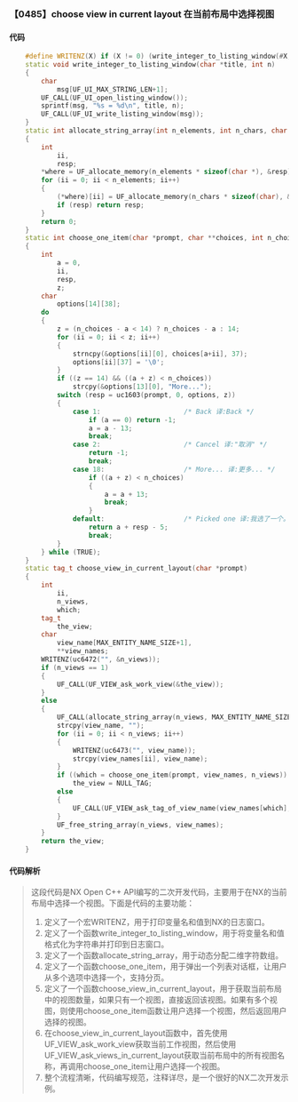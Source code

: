 ### 【0485】choose view in current layout 在当前布局中选择视图

#### 代码

```cpp
    #define WRITENZ(X) if (X != 0) (write_integer_to_listing_window(#X, X))  
    static void write_integer_to_listing_window(char *title, int n)  
    {  
        char  
            msg[UF_UI_MAX_STRING_LEN+1];  
        UF_CALL(UF_UI_open_listing_window());  
        sprintf(msg, "%s = %d\n", title, n);  
        UF_CALL(UF_UI_write_listing_window(msg));  
    }  
    static int allocate_string_array(int n_elements, int n_chars, char ***where)  
    {  
        int  
            ii,  
            resp;  
        *where = UF_allocate_memory(n_elements * sizeof(char *), &resp);  
        for (ii = 0; ii < n_elements; ii++)  
        {  
            (*where)[ii] = UF_allocate_memory(n_chars * sizeof(char), &resp);  
            if (resp) return resp;  
        }  
        return 0;  
    }  
    static int choose_one_item(char *prompt, char **choices, int n_choices)  
    {  
        int  
            a = 0,  
            ii,  
            resp,  
            z;  
        char  
            options[14][38];  
        do  
        {  
            z = (n_choices - a < 14) ? n_choices - a : 14;  
            for (ii = 0; ii < z; ii++)  
            {  
                strncpy(&options[ii][0], choices[a+ii], 37);  
                options[ii][37] = '\0';  
            }  
            if ((z == 14) && ((a + z) < n_choices))  
                strcpy(&options[13][0], "More...");  
            switch (resp = uc1603(prompt, 0, options, z))  
            {  
                case 1:                     /* Back 译:Back */  
                    if (a == 0) return -1;  
                    a = a - 13;  
                    break;  
                case 2:                     /* Cancel 译:"取消" */  
                    return -1;  
                    break;  
                case 18:                    /* More... 译:更多... */  
                    if ((a + z) < n_choices)  
                    {  
                        a = a + 13;  
                        break;  
                    }  
                default:                    /* Picked one 译:我选了一个。 */  
                    return a + resp - 5;  
                    break;  
            }  
        } while (TRUE);  
    }  
    static tag_t choose_view_in_current_layout(char *prompt)  
    {  
        int  
            ii,  
            n_views,  
            which;  
        tag_t  
            the_view;  
        char  
            view_name[MAX_ENTITY_NAME_SIZE+1],  
            **view_names;  
        WRITENZ(uc6472("", &n_views));  
        if (n_views == 1)  
        {  
            UF_CALL(UF_VIEW_ask_work_view(&the_view));  
        }  
        else  
        {  
            UF_CALL(allocate_string_array(n_views, MAX_ENTITY_NAME_SIZE+1, &view_names));  
            strcpy(view_name, "");  
            for (ii = 0; ii < n_views; ii++)  
            {  
                WRITENZ(uc6473("", view_name));  
                strcpy(view_names[ii], view_name);  
            }  
            if ((which = choose_one_item(prompt, view_names, n_views)) == -1)  
                the_view = NULL_TAG;  
            else  
            {  
                UF_CALL(UF_VIEW_ask_tag_of_view_name(view_names[which], &the_view));  
            }  
            UF_free_string_array(n_views, view_names);  
        }  
        return the_view;  
    }

```

#### 代码解析

> 这段代码是NX Open C++ API编写的二次开发代码，主要用于在NX的当前布局中选择一个视图。下面是代码的主要功能：
>
> 1. 定义了一个宏WRITENZ，用于打印变量名和值到NX的日志窗口。
> 2. 定义了一个函数write_integer_to_listing_window，用于将变量名和值格式化为字符串并打印到日志窗口。
> 3. 定义了一个函数allocate_string_array，用于动态分配二维字符数组。
> 4. 定义了一个函数choose_one_item，用于弹出一个列表对话框，让用户从多个选项中选择一个，支持分页。
> 5. 定义了一个函数choose_view_in_current_layout，用于获取当前布局中的视图数量，如果只有一个视图，直接返回该视图。如果有多个视图，则使用choose_one_item函数让用户选择一个视图，然后返回用户选择的视图。
> 6. 在choose_view_in_current_layout函数中，首先使用UF_VIEW_ask_work_view获取当前工作视图，然后使用UF_VIEW_ask_views_in_current_layout获取当前布局中的所有视图名称，再调用choose_one_item让用户选择一个视图。
> 7. 整个流程清晰，代码编写规范，注释详尽，是一个很好的NX二次开发示例。
>
